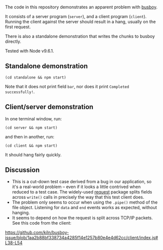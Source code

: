 The code in this repository demonstrates an apparent problem with [busboy](https://github.com/mscdex/busboy).

It consists of a server program (`server`), and a client program (`client`). Running the client against the server should result in a hang, usually on the first request.

There is also a standalone demonstration that writes the chunks to busboy directly.

Tested with Node v9.6.1.

## Standalone demonstration

```
(cd standalone && npm start)
```

Note that it does not print field `bar`, nor does it print `Completed successfully!`.

## Client/server demonstration

In one terminal window, run:
```
(cd server && npm start)
```

and then in another, run:
```
(cd client && npm start)
```

It should hang fairly quickly.

## Discussion

* This is a cut-down test case derived from a bug in our application, so it's a real-world problem – even if it looks a little contrived when reduced to a test case. The widely-used [request](https://www.npmjs.com/package/request) package splits fields across `write()` calls in precisely the way that this test client does.
* The problem only seems to occur when using the `.pipe()` method of the file object. Listening for `data` and `end` events works as expected, without hanging.
* It seems to depend on how the request is split across TCP/IP packets. See this code from the client:

https://github.com/kiln/busboy-issue/blob/1aa2b88bf338734a4285f14e1257b80e4e4d62cc/client/index.js#L38-L54
